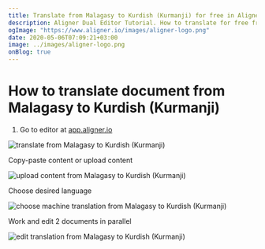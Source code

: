 ```yaml
---
title: Translate from Malagasy to Kurdish (Kurmanji) for free in Aligner Editor
description: Aligner Dual Editor Tutorial. How to translate for free from Malagasy to Kurdish (Kurmanji). Aligner is multilingual document management platform. 
ogImage: "https://www.aligner.io/images/aligner-logo.png"
date: 2020-05-06T07:09:21+03:00
image: ../images/aligner-logo.png
onBlog: true
---
```


# How to translate document from Malagasy to Kurdish (Kurmanji)

1. Go to editor at [app.aligner.io](https://app.aligner.io "Aligner App web page")

![translate from Malagasy to Kurdish (Kurmanji)](../aligner-blank-editor.png "translate from Malagasy to Kurdish (Kurmanji)")

Copy-paste content or upload content

![upload content from Malagasy to Kurdish (Kurmanji)](../aligner-uploaded-document.png "upload content from Malagasy to Kurdish (Kurmanji)")

Choose desired language

![choose machine translation from Malagasy to Kurdish (Kurmanji)](../aligner-language-dropdown.png "choose machine translation from Malagasy to Kurdish (Kurmanji)")

Work and edit 2 documents in parallel

![edit translation from Malagasy to Kurdish (Kurmanji)](../aligner-double-sitded-editor.png "edit translation from Malagasy to Kurdish (Kurmanji)")

